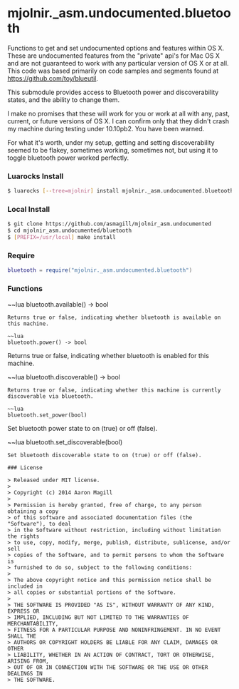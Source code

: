 mjolnir._asm.undocumented.bluetooth
===================================

Functions to get and set undocumented options and features within OS X.  These are undocumented features from the "private" api's for Mac OS X and are not guaranteed to work with any particular version of OS X or at all.  This code was based primarily on code samples and segments found at https://github.com/toy/blueutil.

This submodule provides access to Bluetooth power and discoverability states, and the ability to change them.

I make no promises that these will work for you or work at all with any, past, current, or future versions of OS X.  I can confirm only that they didn't crash my machine during testing under 10.10pb2. You have been warned.

For what it's worth, under my setup, getting and setting discoverability seemed to be flakey, sometimes working, sometimes not, but using it to toggle bluetooth power worked perfectly.

### Luarocks Install
~~~bash
$ luarocks [--tree=mjolnir] install mjolnir._asm.undocumented.bluetooth
~~~

### Local Install
~~~bash
$ git clone https://github.com/asmagill/mjolnir_asm.undocumented
$ cd mjolnir_asm.undocumented/bluetooth
$ [PREFIX=/usr/local] make install
~~~

### Require

~~~lua
bluetooth = require("mjolnir._asm.undocumented.bluetooth")
~~~

### Functions
~~lua
bluetooth.available() -> bool
~~~
Returns true or false, indicating whether bluetooth is available on this machine.

~~lua
bluetooth.power() -> bool
~~~
Returns true or false, indicating whether bluetooth is enabled for this machine.

~~lua
bluetooth.discoverable() -> bool
~~~
Returns true or false, indicating whether this machine is currently discoverable via bluetooth.

~~lua
bluetooth.set_power(bool)
~~~
Set bluetooth power state to on (true) or off (false).

~~lua
bluetooth.set_discoverable(bool)
~~~
Set bluetooth discoverable state to on (true) or off (false).

### License

> Released under MIT license.
>
> Copyright (c) 2014 Aaron Magill
>
> Permission is hereby granted, free of charge, to any person obtaining a copy
> of this software and associated documentation files (the "Software"), to deal
> in the Software without restriction, including without limitation the rights
> to use, copy, modify, merge, publish, distribute, sublicense, and/or sell
> copies of the Software, and to permit persons to whom the Software is
> furnished to do so, subject to the following conditions:
>
> The above copyright notice and this permission notice shall be included in
> all copies or substantial portions of the Software.
>
> THE SOFTWARE IS PROVIDED "AS IS", WITHOUT WARRANTY OF ANY KIND, EXPRESS OR
> IMPLIED, INCLUDING BUT NOT LIMITED TO THE WARRANTIES OF MERCHANTABILITY,
> FITNESS FOR A PARTICULAR PURPOSE AND NONINFRINGEMENT. IN NO EVENT SHALL THE
> AUTHORS OR COPYRIGHT HOLDERS BE LIABLE FOR ANY CLAIM, DAMAGES OR OTHER
> LIABILITY, WHETHER IN AN ACTION OF CONTRACT, TORT OR OTHERWISE, ARISING FROM,
> OUT OF OR IN CONNECTION WITH THE SOFTWARE OR THE USE OR OTHER DEALINGS IN
> THE SOFTWARE.
